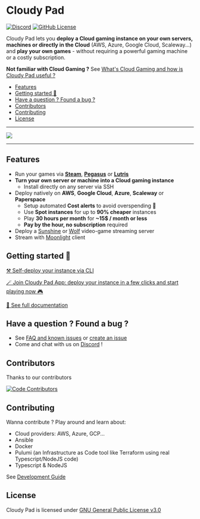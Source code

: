 # Cloudy Pad
[![Discord](https://img.shields.io/discord/856434175455133727?style=for-the-badge&logo=discord&logoColor=ffffff&label=Chat%20with%20us%20on%20Discord&labelColor=6A7EC2&color=7389D8)](https://discord.gg/QATA3b9TTa)
[![GitHub License](https://img.shields.io/github/license/ap0ught/cloudypad?style=for-the-badge&color=00d4c4)](./LICENSE.txt)

Cloudy Pad lets you **deploy a Cloud gaming instance on your own servers, machines or directly in the Cloud** (AWS, Azure, Google Cloud, Scaleway...) and **play your own games** - without requiring a powerful gaming machine or a costly subscription.

**Not familiar with Cloud Gaming ?** See [What's Cloud Gaming and how is Cloudy Pad useful ?](./docs/src/what-is-cloud-gaming.md)


- [Features](#features)
- [Getting started 🚀](#getting-started-)
- [Have a question ? Found a bug ?](#have-a-question--found-a-bug-)
- [Contributors](#contributors)
- [Contributing](#contributing)
- [License](#license)

---

[![](./docs/src/assets/demo.gif)](https://docs.cloudypad.gg)

---

## Features

- Run your games via **[Steam](https://store.steampowered.com/)**, **[Pegasus](https://pegasus-frontend.org/)** or **[Lutris](https://lutris.net/)**
- **Turn your own server or machine into a Cloud gaming instance**
  - Install directly on any server via SSH
- Deploy natively on **AWS**, **Google Cloud**, **Azure**, **Scaleway** or **Paperspace**
  - Setup automated **Cost alerts** to avoid overspending 💸
  - Use **Spot instances** for up to **90% cheaper** instances
  - Play **30 hours per month** for **~15$ / month or less**
  - **Pay by the hour, no subscription** required
- Deploy a [Sunshine](https://app.lizardbyte.dev/Sunshine/) or [Wolf](https://games-on-whales.github.io/wolf/stable/) video-game streaming server
- Stream with [Moonlight](https://moonlight-stream.org/) client

## Getting started 🚀

[⚒️ Self-deploy your instance via CLI](https://docs.cloudypad.gg/getting-started)

[🪄 Join Cloudy Pad App: deploy your instance in a few clicks and start playing now 🎮](https://app.cloudypad.gg)

[📜 See full documentation](https://docs.cloudypad.gg)

## Have a question ? Found a bug ?

- See [FAQ and known issues](https://docs.cloudypad.gg/usage/faq.md) or [create an issue](https://github.com/ap0ught/cloudypad/issues)
- Come and chat with us on [Discord](https://discord.gg/QATA3b9TTa) !

## Contributors

Thanks to our contributors

[![Code Contributors](https://contrib.rocks/image?repo=ap0ught/cloudypad)](https://github.com/ap0ught/cloudypad/graphs/contributors)

## Contributing

Wanna contribute ? Play around and learn about:

- Cloud providers: AWS, Azure, GCP...
- Ansible
- Docker
- Pulumi (an Infrastructure as Code tool like Terraform using real Typescript/NodeJS code)
- Typescript & NodeJS

See [Development Guide](https://docs.cloudypad.gg/development-guide)

## License

Cloudy Pad is licensed under [GNU General Public License v3.0](https://github.com/ap0ught/cloudypad/blob/master/LICENSE.txt)